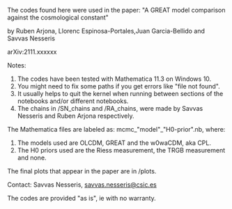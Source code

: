 The codes found here were used in the paper:
"A GREAT model comparison against the cosmological constant"

by Ruben Arjona, Llorenc Espinosa-Portales,Juan Garcia-Bellido and Savvas Nesseris

arXiv:2111.xxxxxx

Notes:
1) The codes have been tested with Mathematica 11.3 on Windows 10.
2) You might need to fix some paths if you get errors like "file not found".
3) It usually helps to quit the kernel when running between sections of the notebooks and/or different notebooks.
4) The chains in /SN_chains and /RA_chains, were made by Savvas Nesseris and Ruben Arjona respectively.

The Mathematica files are labeled as: mcmc_"model"_"H0-prior".nb,
where:
1) The models used are OLCDM, GREAT and the w0waCDM, aka CPL.
2) The H0 priors used are the Riess measurement, the TRGB measurement and none.

The final plots that appear in the paper are in /plots.

Contact:
Savvas Nesseris, savvas.nesseris@csic.es

The codes are provided "as is", ie with no warranty.
